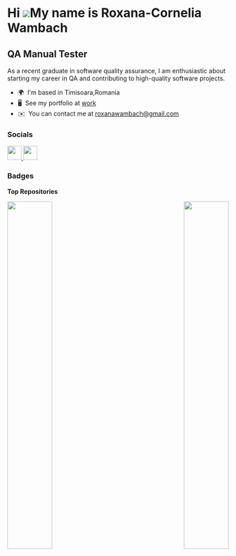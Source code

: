 Hi ![](https://user-images.githubusercontent.com/18350557/176309783-0785949b-9127-417c-8b55-ab5a4333674e.gif)My name is Roxana-Cornelia Wambach
===============================================================================================================================================

QA Manual Tester
----------------

As a recent graduate in software quality assurance, I am enthusiastic about starting my career in QA and contributing to high-quality software projects.

* 🌍  I'm based in Timisoara,Romania
* 🖥️  See my portfolio at [work](http://github.com/roxanawambach/Portofolio-QA-Manual-Tester)
* ✉️  You can contact me at [roxanawambach@gmail.com](mailto:roxanawambach@gmail.com)


### Socials

<p align="left"> <a href="https://www.github.com/roxanawambach" target="_blank" rel="noreferrer"> <picture> <source media="(prefers-color-scheme: dark)" srcset="https://raw.githubusercontent.com/danielcranney/readme-generator/main/public/icons/socials/github-dark.svg" /> <source media="(prefers-color-scheme: light)" srcset="https://raw.githubusercontent.com/danielcranney/readme-generator/main/public/icons/socials/github.svg" /> <img src="https://raw.githubusercontent.com/danielcranney/readme-generator/main/public/icons/socials/github.svg" width="32" height="32" /> </picture> </a> <a href="https://www.linkedin.com/in/roxana-cornelia-wambach-b85b7a308/" target="_blank" rel="noreferrer"> <picture> <source media="(prefers-color-scheme: dark)" srcset="https://raw.githubusercontent.com/danielcranney/readme-generator/main/public/icons/socials/linkedin-dark.svg" /> <source media="(prefers-color-scheme: light)" srcset="https://raw.githubusercontent.com/danielcranney/readme-generator/main/public/icons/socials/linkedin.svg" /> <img src="https://raw.githubusercontent.com/danielcranney/readme-generator/main/public/icons/socials/linkedin.svg" width="32" height="32" /> </picture> </a></p>

### Badges

<b>Top Repositories</b>

<div width="100%" align="center"><a href="https://github.com/roxanawambach/Portofolio-QA-Manual-Tester" align="left"><img align="left" width="45%" src="https://github-readme-stats.vercel.app/api/pin/?username=roxanawambach&repo=Portofolio-QA-Manual-Tester&title_color=0891b2&text_color=ffffff&icon_color=0891b2&bg_color=1c1917&hide_border=true&locale=en" /></a><a href="https://github.com/roxanawambach/CV-Certification" align="right"><img align="right" width="45%" src="https://github-readme-stats.vercel.app/api/pin/?username=roxanawambach&repo=CV-Certification&title_color=0891b2&text_color=ffffff&icon_color=0891b2&bg_color=1c1917&hide_border=true&locale=en" /></a></div><br /><br /><br /><br /><br /><br /><br />
